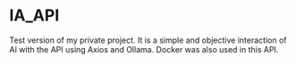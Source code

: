 # IA_API
Test version of my private project. It is a simple and objective interaction of AI with the API using Axios and Ollama. Docker was also used in this API.
